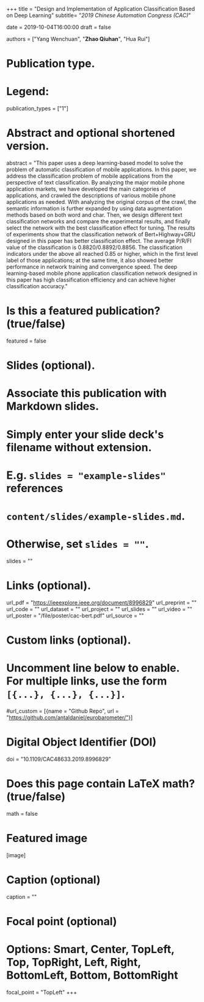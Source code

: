 +++
title = "Design and Implementation of Application Classification Based on Deep Learning"
subtitle= "_2019 Chinese Automation Congress (CAC)_"

date = 2019-10-04T16:00:00
draft = false

authors = ["Yang Wenchuan", "**Zhao Qiuhan**", "Hua Rui"]

# Publication type.
# Legend:

publication_types = ["1"]

# Abstract and optional shortened version.
abstract = "This paper uses a deep learning-based model to solve the problem of automatic classification of mobile applications. In this paper, we address the classification problem of mobile applications from the perspective of text classification. By analyzing the major mobile phone application markets, we have developed the main categories of applications, and crawled the descriptions of various mobile phone applications as needed. With analyzing the original corpus of the crawl, the semantic information is further expanded by using data augmentation methods based on both word and char. Then, we design different text classification networks and compare the experimental results, and finally select the network with the best classification effect for tuning. The results of experiments show that the classification network of Bert+Highway+GRU designed in this paper has better classification effect. The average P/R/Fl value of the classification is 0.8820/0.8892/0.8856. The classification indicators under the above all reached 0.85 or higher, which in the first level label of those applications; at the same time, it also showed better performance in network training and convergence speed. The deep learning-based mobile phone application classification network designed in this paper has high classification efficiency and can achieve higher classification accuracy."


# Is this a featured publication? (true/false)
featured = false

# Slides (optional).
#   Associate this publication with Markdown slides.
#   Simply enter your slide deck's filename without extension.
#   E.g. `slides = "example-slides"` references 
#   `content/slides/example-slides.md`.
#   Otherwise, set `slides = ""`.
slides = ""

# Links (optional).
url_pdf = "https://ieeexplore.ieee.org/document/8996829"
url_preprint = ""
url_code = ""
url_dataset = ""
url_project = ""
url_slides = ""
url_video = ""
url_poster = "/file/poster/cac-bert.pdf"
url_source = ""

# Custom links (optional).
#   Uncomment line below to enable. For multiple links, use the form `[{...}, {...}, {...}]`.
#url_custom = [{name = "Github Repo", url = "https://github.com/antaldaniel/eurobarometer/"}]

# Digital Object Identifier (DOI)
doi = "10.1109/CAC48633.2019.8996829"

# Does this page contain LaTeX math? (true/false)
math = false

# Featured image
[image]
  # Caption (optional)
  caption = ""

  # Focal point (optional)
  # Options: Smart, Center, TopLeft, Top, TopRight, Left, Right, BottomLeft, Bottom, BottomRight
  focal_point = "TopLeft"
+++

